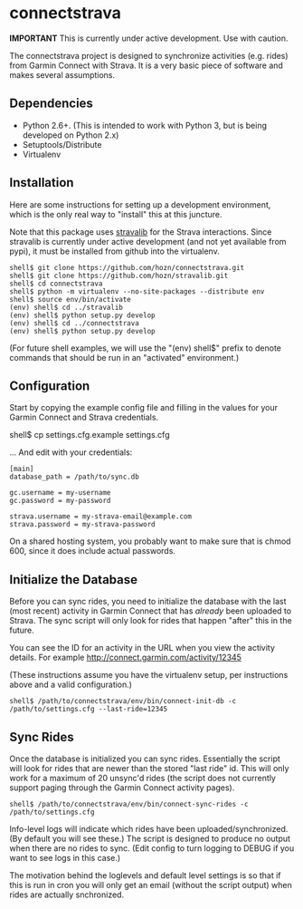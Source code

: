 # connectstrava

**IMPORTANT**
This is currently under active development.  Use with caution.

The connectstrava project is designed to synchronize activities (e.g. rides) from Garmin Connect with
Strava.  It is a very basic piece of software and makes several assumptions.

## Dependencies
 
* Python 2.6+.  (This is intended to work with Python 3, but is being developed on Python 2.x)
* Setuptools/Distribute
* Virtualenv 

## Installation 

Here are some instructions for setting up a development environment, which is the only real way to "install" this
at this juncture.

Note that this package uses [stravalib](https://github.com/hozn/stravalib) for the Strava interactions.  Since
stravalib is currently under active development (and not yet available from pypi), it must be installed from github into the virtualenv.

    shell$ git clone https://github.com/hozn/connectstrava.git
    shell$ git clone https://github.com/hozn/stravalib.git
    shell$ cd connectstrava
    shell$ python -m virtualenv --no-site-packages --distribute env
    shell$ source env/bin/activate
    (env) shell$ cd ../stravalib
    (env) shell$ python setup.py develop
    (env) shell$ cd ../connectstrava
    (env) shell$ python setup.py develop

(For future shell examples, we will use the "(env) shell$" prefix to denote commands that should be run in an "activated" environment.)

## Configuration
   
Start by copying the example config file and filling in the values for your Garmin Connect and Strava credentials.

  shell$ cp settings.cfg.example settings.cfg
 
... And edit with your credentials:

```
[main]
database_path = /path/to/sync.db 

gc.username = my-username
gc.password = my-password

strava.username = my-strava-email@example.com
strava.password = my-strava-password
```

On a shared hosting system, you probably want to make sure that is chmod 600, since it does include actual passwords.

## Initialize the Database

Before you can sync rides, you need to initialize the database with the last (most recent) activity in Garmin Connect
that has *already* been uploaded to Strava.  The sync script will only look for rides that happen "after" this in the future.

You can see the ID for an activity in the URL when you view the activity details.
For example http://connect.garmin.com/activity/12345

(These instructions assume you have the virtualenv setup, per instructions above and a valid configuration.)

    shell$ /path/to/connectstrava/env/bin/connect-init-db -c /path/to/settings.cfg --last-ride=12345

## Sync Rides

Once the database is initialized you can sync rides.  Essentially the script will look for rides that are newer than the
stored "last ride" id.  This will only work for a maximum of 20 unsync'd rides (the script does not currently support
paging through the Garmin Connect activity pages).

    shell$ /path/to/connectstrava/env/bin/connect-sync-rides -c /path/to/settings.cfg

Info-level logs will indicate which rides have been uploaded/synchronized.  (By default you will see these.)  The script is designed to produce no 
output when there are no rides to sync.  (Edit config to turn logging to DEBUG if you want to see logs in this 
case.)

The motivation behind the loglevels and default level settings is so that if this is run in cron you will only get an email
(without the script output) when rides are actually snchronized.
